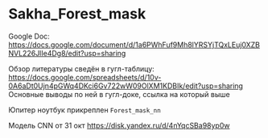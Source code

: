 # Sakha_Forest_mask

Google Doc: https://docs.google.com/document/d/1a6PWhFuf9Mh8lYRSYjTQxLEuj0XZBNVL226JlIe4Dg8/edit?usp=sharing

Обзор литературы сведён в гугл-таблицу: https://docs.google.com/spreadsheets/d/10v-0A6aDt0Ujn4pGWq4DKci6Gv722wW09OlXM1KDBIk/edit?usp=sharing Основные выводы по ней в гугл-доке, ссылка на который выше

Юпитер ноутбук прикреплен `Forest_mask_nn`

Модель CNN от 31 окт https://disk.yandex.ru/d/4nYqcSBa98yp0w
